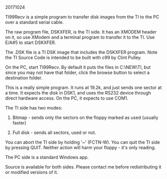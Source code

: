 20171024

TI99Recv is a simple program to transfer disk images from the TI to the PC over a standard serial cable.

The raw program file, DSKXFER, is the TI side. It has an XMODEM header on it, so use XModem and a terminal program to transfer it to the TI. Use E/A#5 to start DSKXFER.

The .DSK file is a TI DSK image that includes the DSKXFER program. Note the TI Source Code is intended to be built with c99 by Clint Pulley.

On the PC, start TI99Recv. By default it puts the files in C:\NEW\TI, but since you may not have that folder, click the browse button to select a destination folder.

This is a really simple program. It runs at 19.2k, and just sends one sector at a time. It expects the disk in DSK1, and uses the RS232 device through direct hardware access. On the PC, it expects to use COM1.

The TI side has two modes:

1) Bitmap - sends only the sectors on the floppy marked as used (usually faster)

2) Full disk - sends all sectors, used or not.

You can abort the TI side by holding '~' (FCTN-W). You can quit the TI side by pressing QUIT. Neither action will harm your floppy - it's only reading.

The PC side is a standard Windows app.

Source is available for both sides. Please contact me before redistributing it or modified versions of it.

